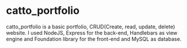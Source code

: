 # catto_portfolio
catto_portfolio is a basic portfolio, CRUD(Create, read, update, delete) website. I used NodeJS, Express for the back-end, Handlebars as view engine and Foundation library for the front-end and MySQL as database.
